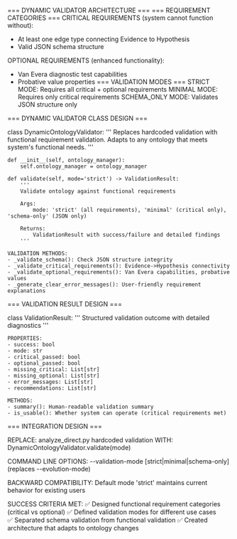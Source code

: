 === DYNAMIC VALIDATOR ARCHITECTURE ===
=== REQUIREMENT CATEGORIES ===
CRITICAL REQUIREMENTS (system cannot function without):
- At least one edge type connecting Evidence to Hypothesis
- Valid JSON schema structure

OPTIONAL REQUIREMENTS (enhanced functionality):
- Van Evera diagnostic test capabilities
- Probative value properties
=== VALIDATION MODES ===
STRICT MODE: Requires all critical + optional requirements
MINIMAL MODE: Requires only critical requirements
SCHEMA_ONLY MODE: Validates JSON structure only


=== DYNAMIC VALIDATOR CLASS DESIGN ===

class DynamicOntologyValidator:
    '''
    Replaces hardcoded validation with functional requirement validation.
    Adapts to any ontology that meets system's functional needs.
    '''
    
    def __init__(self, ontology_manager):
        self.ontology_manager = ontology_manager
    
    def validate(self, mode='strict') -> ValidationResult:
        '''
        Validate ontology against functional requirements
        
        Args:
            mode: 'strict' (all requirements), 'minimal' (critical only), 'schema-only' (JSON only)
        
        Returns:
            ValidationResult with success/failure and detailed findings
        '''
    
    VALIDATION METHODS:
    - _validate_schema(): Check JSON structure integrity
    - _validate_critical_requirements(): Evidence->Hypothesis connectivity
    - _validate_optional_requirements(): Van Evera capabilities, probative values
    - _generate_clear_error_messages(): User-friendly requirement explanations

=== VALIDATION RESULT DESIGN ===

class ValidationResult:
    '''
    Structured validation outcome with detailed diagnostics
    '''
    
    PROPERTIES:
    - success: bool
    - mode: str  
    - critical_passed: bool
    - optional_passed: bool
    - missing_critical: List[str]
    - missing_optional: List[str]
    - error_messages: List[str]
    - recommendations: List[str]
    
    METHODS:
    - summary(): Human-readable validation summary
    - is_usable(): Whether system can operate (critical requirements met)

=== INTEGRATION DESIGN ===

REPLACE: analyze_direct.py hardcoded validation
WITH: DynamicOntologyValidator.validate(mode)

COMMAND LINE OPTIONS:
--validation-mode [strict|minimal|schema-only]  (replaces --evolution-mode)

BACKWARD COMPATIBILITY:
Default mode 'strict' maintains current behavior for existing users

SUCCESS CRITERIA MET:
✅ Designed functional requirement categories (critical vs optional)
✅ Defined validation modes for different use cases  
✅ Separated schema validation from functional validation
✅ Created architecture that adapts to ontology changes

